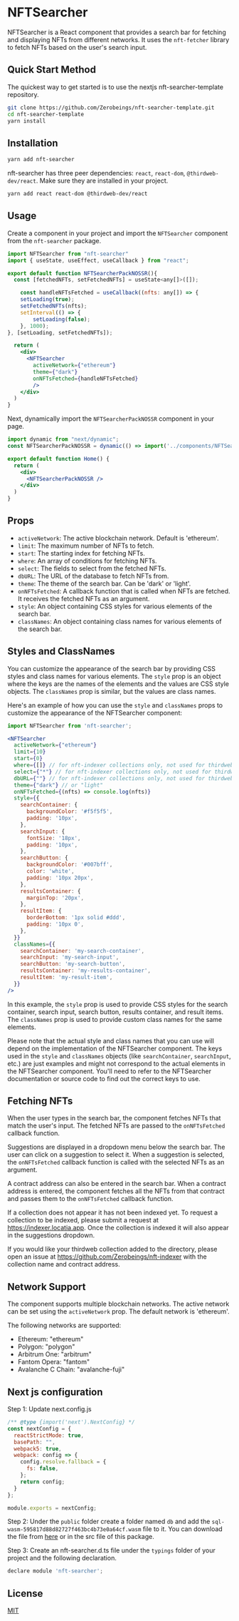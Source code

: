 # NFTSearcher

NFTSearcher is a React component that provides a search bar for fetching and displaying NFTs from different networks. It uses the `nft-fetcher` library to fetch NFTs based on the user's search input.

## Quick Start Method

The quickest way to get started is to use the nextjs nft-searcher-template repository.

```bash
git clone https://github.com/Zerobeings/nft-searcher-template.git
cd nft-searcher-template
yarn install
```

## Installation

```bash
yarn add nft-searcher
```

nft-searcher has three peer dependencies: `react`, `react-dom`, `@thirdweb-dev/react`. Make sure they are installed in your project.

```bash
yarn add react react-dom @thirdweb-dev/react
```

## Usage

Create a component in your project and import the `NFTSearcher` component from the `nft-searcher` package.

```jsx
import NFTSearcher from "nft-searcher"
import { useState, useEffect, useCallback } from "react";

export default function NFTSearcherPackNOSSR(){
  const [fetchedNFTs, setFetchedNFTs] = useState<any[]>([]);

    const handleNFTsFetched = useCallback((nfts: any[]) => {
    setLoading(true);
    setFetchedNFTs(nfts);
    setInterval(() => {
        setLoading(false);
    }, 1000);
}, [setLoading, setFetchedNFTs]);

  return (
    <div>
      <NFTSearcher 
        activeNetwork={"ethereum"}
        theme={"dark"}
        onNFTsFetched={handleNFTsFetched}
        />
    </div>
  )
}
```

Next, dynamically import the `NFTSearcherPackNOSSR` component in your page.

```jsx
import dynamic from "next/dynamic";
const NFTSearcherPackNOSSR = dynamic(() => import('../components/NFTSearcher/Searcher'), { ssr: false });

export default function Home() {
  return (
    <div>
      <NFTSearcherPackNOSSR />
    </div>
  )
}
```

## Props

- `activeNetwork`: The active blockchain network. Default is 'ethereum'.
- `limit`: The maximum number of NFTs to fetch.
- `start`: The starting index for fetching NFTs.
- `where`: An array of conditions for fetching NFTs.
- `select`: The fields to select from the fetched NFTs.
- `dbURL`: The URL of the database to fetch NFTs from.
- `theme`: The theme of the search bar. Can be 'dark' or 'light'.
- `onNFTsFetched`: A callback function that is called when NFTs are fetched. It receives the fetched NFTs as an argument.
- `style`: An object containing CSS styles for various elements of the search bar.
- `classNames`: An object containing class names for various elements of the search bar.

## Styles and ClassNames

You can customize the appearance of the search bar by providing CSS styles and class names for various elements. The `style` prop is an object where the keys are the names of the elements and the values are CSS style objects. The `classNames` prop is similar, but the values are class names.

Here's an example of how you can use the `style` and `classNames` props to customize the appearance of the NFTSearcher component:

```jsx
import NFTSearcher from 'nft-searcher';

<NFTSearcher
  activeNetwork={"ethereum"}
  limit={10}
  start={0}
  where={[]} // for nft-indexer collections only, not used for thirdweb contract fetches
  select={"*"} // for nft-indexer collections only, not used for thirdweb contract fetches
  dbURL={""} // for nft-indexer collections only, not used for thirdweb contract fetches
  theme={"dark"} // or "light"
  onNFTsFetched={(nfts) => console.log(nfts)}
  style={{
    searchContainer: {
      backgroundColor: '#f5f5f5',
      padding: '10px',
    },
    searchInput: {
      fontSize: '18px',
      padding: '10px',
    },
    searchButton: {
      backgroundColor: '#007bff',
      color: 'white',
      padding: '10px 20px',
    },
    resultsContainer: {
      marginTop: '20px',
    },
    resultItem: {
      borderBottom: '1px solid #ddd',
      padding: '10px 0',
    },
  }}
  classNames={{
    searchContainer: 'my-search-container',
    searchInput: 'my-search-input',
    searchButton: 'my-search-button',
    resultsContainer: 'my-results-container',
    resultItem: 'my-result-item',
  }}
/>
```

In this example, the `style` prop is used to provide CSS styles for the search container, search input, search button, results container, and result items. The `classNames` prop is used to provide custom class names for the same elements.

Please note that the actual style and class names that you can use will depend on the implementation of the NFTSearcher component. The keys used in the `style` and `classNames` objects (like `searchContainer`, `searchInput`, etc.) are just examples and might not correspond to the actual elements in the NFTSearcher component. You'll need to refer to the NFTSearcher documentation or source code to find out the correct keys to use.


## Fetching NFTs

When the user types in the search bar, the component fetches NFTs that match the user's input. The fetched NFTs are passed to the `onNFTsFetched` callback function.

Suggestions are displayed in a dropdown menu below the search bar. The user can click on a suggestion to select it. When a suggestion is selected, the `onNFTsFetched` callback function is called with the selected NFTs as an argument.

A contract address can also be entered in the search bar. When a contract address is entered, the component fetches all the NFTs from that contract and passes them to the `onNFTsFetched` callback function.

If a collection does not appear it has not been indexed yet. To request a collection to be indexed, please submit a request at https://indexer.locatia.app. Once the collection is indexed it will also appear in the suggestions dropdown.

If you would like your thirdweb collection added to the directory, please open an issue at https://github.com/Zerobeings/nft-indexer with the collection name and contract address.

## Network Support

The component supports multiple blockchain networks. The active network can be set using the `activeNetwork` prop. The default network is 'ethereum'.

The following networks are supported:
- Ethereum: "ethereum"
- Polygon: "polygon"
- Arbitrum One: "arbitrum"
- Fantom Opera: "fantom"
- Avalanche C Chain: "avalanche-fuji"

## Next js configuration

Step 1: Update next.config.js
```javascript
/** @type {import('next').NextConfig} */
const nextConfig = {
  reactStrictMode: true,
  basePath: "",
  webpack5: true,
  webpack: config => {
    config.resolve.fallback = {
      fs: false,
    };
    return config;
  }
};

module.exports = nextConfig;
```

Step 2: Under the `public` folder create a folder named `db` and add the `sql-wasm-595817d88d82727f463bc4b73e0a64cf.wasm` file to it. You can download the file from [here](https://github.com/Zerobeings/nft-indexer/tree/main/nextjs-db-file) or in the src file of this package.

Step 3: Create an nft-searcher.d.ts file under the `typings` folder of your project and the following declaration.
```javascript
declare module 'nft-searcher';
```

## License

[MIT](https://choosealicense.com/licenses/mit/)